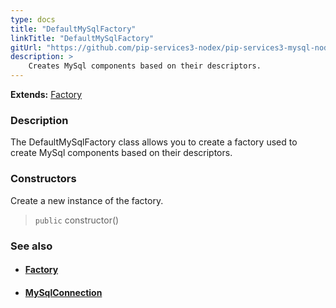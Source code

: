```yaml
---
type: docs
title: "DefaultMySqlFactory"
linkTitle: "DefaultMySqlFactory"
gitUrl: "https://github.com/pip-services3-nodex/pip-services3-mysql-nodex"
description: > 
    Creates MySql components based on their descriptors.
---
```


**Extends:** [Factory](../../../components/build/factory)

### Description

The DefaultMySqlFactory class allows you to create a factory used to create MySql components based on their descriptors.

### Constructors

Create a new instance of the factory.

> `public` constructor()


### See also
- #### [Factory](../../../components/build/factory)
- #### [MySqlConnection](../../connect/mysql_connection) 

